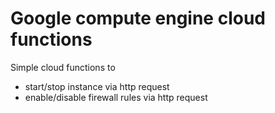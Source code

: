 # Google compute engine cloud functions

Simple cloud functions to
- start/stop instance via http request
- enable/disable firewall rules via http request